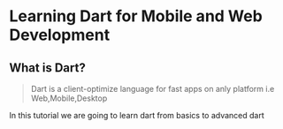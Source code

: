 # Learning Dart for Mobile and Web Development
## What is Dart?
> Dart is a client-optimize language for fast apps on anly platform i.e Web,Mobile,Desktop

In this tutorial we are going to learn dart from basics to advanced dart 





